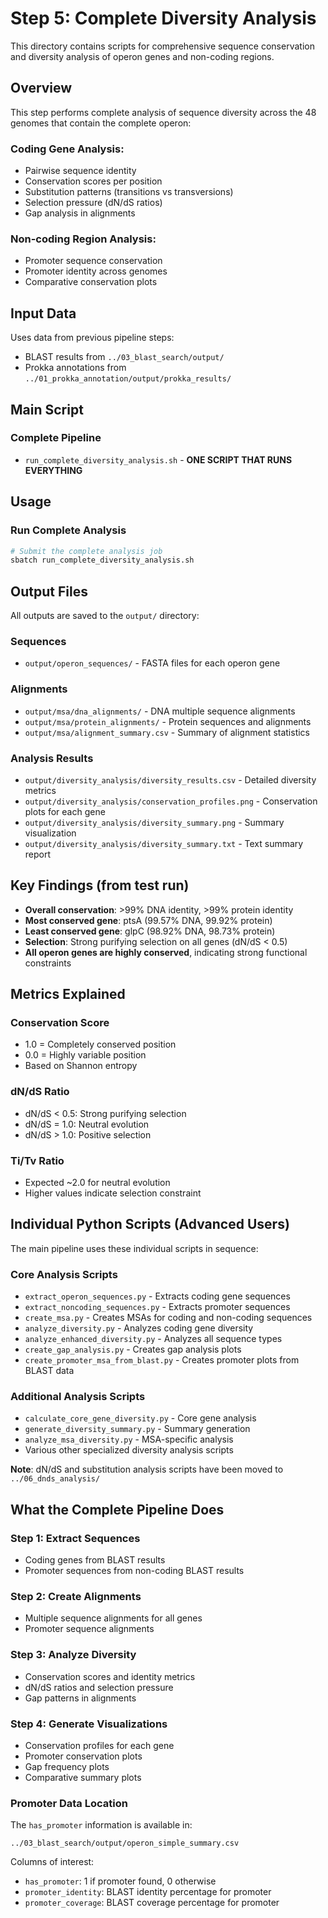 # Step 5: Complete Diversity Analysis

This directory contains scripts for comprehensive sequence conservation and diversity analysis of operon genes and non-coding regions.

## Overview

This step performs complete analysis of sequence diversity across the 48 genomes that contain the complete operon:

### Coding Gene Analysis:
- Pairwise sequence identity
- Conservation scores per position
- Substitution patterns (transitions vs transversions)
- Selection pressure (dN/dS ratios)
- Gap analysis in alignments

### Non-coding Region Analysis:
- Promoter sequence conservation
- Promoter identity across genomes
- Comparative conservation plots

## Input Data

Uses data from previous pipeline steps:
- BLAST results from `../03_blast_search/output/`
- Prokka annotations from `../01_prokka_annotation/output/prokka_results/`

## Main Script

### **Complete Pipeline**
- `run_complete_diversity_analysis.sh` - **ONE SCRIPT THAT RUNS EVERYTHING**

## Usage

### **Run Complete Analysis**
```bash
# Submit the complete analysis job
sbatch run_complete_diversity_analysis.sh
```

## Output Files

All outputs are saved to the `output/` directory:

### Sequences
- `output/operon_sequences/` - FASTA files for each operon gene

### Alignments
- `output/msa/dna_alignments/` - DNA multiple sequence alignments
- `output/msa/protein_alignments/` - Protein sequences and alignments
- `output/msa/alignment_summary.csv` - Summary of alignment statistics

### Analysis Results
- `output/diversity_analysis/diversity_results.csv` - Detailed diversity metrics
- `output/diversity_analysis/conservation_profiles.png` - Conservation plots for each gene
- `output/diversity_analysis/diversity_summary.png` - Summary visualization
- `output/diversity_analysis/diversity_summary.txt` - Text summary report

## Key Findings (from test run)

- **Overall conservation**: >99% DNA identity, >99% protein identity
- **Most conserved gene**: ptsA (99.57% DNA, 99.92% protein)
- **Least conserved gene**: glpC (98.92% DNA, 98.73% protein)
- **Selection**: Strong purifying selection on all genes (dN/dS < 0.5)
- **All operon genes are highly conserved**, indicating strong functional constraints

## Metrics Explained

### Conservation Score
- 1.0 = Completely conserved position
- 0.0 = Highly variable position
- Based on Shannon entropy

### dN/dS Ratio
- dN/dS < 0.5: Strong purifying selection
- dN/dS = 1.0: Neutral evolution
- dN/dS > 1.0: Positive selection

### Ti/Tv Ratio
- Expected ~2.0 for neutral evolution
- Higher values indicate selection constraint

## Individual Python Scripts (Advanced Users)

The main pipeline uses these individual scripts in sequence:

### Core Analysis Scripts
- `extract_operon_sequences.py` - Extracts coding gene sequences
- `extract_noncoding_sequences.py` - Extracts promoter sequences  
- `create_msa.py` - Creates MSAs for coding and non-coding sequences
- `analyze_diversity.py` - Analyzes coding gene diversity
- `analyze_enhanced_diversity.py` - Analyzes all sequence types
- `create_gap_analysis.py` - Creates gap analysis plots
- `create_promoter_msa_from_blast.py` - Creates promoter plots from BLAST data

### Additional Analysis Scripts
- `calculate_core_gene_diversity.py` - Core gene analysis
- `generate_diversity_summary.py` - Summary generation
- `analyze_msa_diversity.py` - MSA-specific analysis
- Various other specialized diversity analysis scripts

**Note**: dN/dS and substitution analysis scripts have been moved to `../06_dnds_analysis/`

## What the Complete Pipeline Does

### Step 1: Extract Sequences
- Coding genes from BLAST results
- Promoter sequences from non-coding BLAST results

### Step 2: Create Alignments  
- Multiple sequence alignments for all genes
- Promoter sequence alignments

### Step 3: Analyze Diversity
- Conservation scores and identity metrics
- dN/dS ratios and selection pressure
- Gap patterns in alignments

### Step 4: Generate Visualizations
- Conservation profiles for each gene
- Promoter conservation plots
- Gap frequency plots
- Comparative summary plots

### Promoter Data Location
The `has_promoter` information is available in:
```
../03_blast_search/output/operon_simple_summary.csv
```

Columns of interest:
- `has_promoter`: 1 if promoter found, 0 otherwise
- `promoter_identity`: BLAST identity percentage for promoter
- `promoter_coverage`: BLAST coverage percentage for promoter
